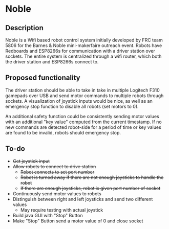 # Noble

## Description

Noble is a Wifi based robot control system initially developed by FRC team 5806 for the Barnes & Noble mini-makerfaire outreach event.  Robots have Redboards and ESP8266s for communication with a driver station over sockets.  The entire system is centralized through a wifi router, which both the driver station and ESP8266s connect to.

## Proposed functionality

The driver station should be able to take in take in multiple Logitech F310 gamepads over USB and send motor commands to multiple robots through sockets.  A  visualization of joystick inputs would be nice, as well as an emergency stop function to disable all robots (set motors to 0).

An additional safety function could be consistently sending motor values with an additional "key value" computed from the current timestamp.  If no new commands are detected robot-side for a period of time or key values are found to be invalid, robots should emergency stop.

## To-do
- ~~Get joystick input~~
- ~~Allow robots to connect to drive station~~
  - ~~Robot connects to set port number~~
  - ~~Robot is turned away if there are not enough joysticks to handle the robot~~
  - ~~If there are enough joysticks, robot is given port number of socket~~
- ~~Continuously send motor values to robots~~
- Distinguish between right and left joysticks and send two different values
  - May require testing with actual joystick
- Build java GUI with "Stop" Button
- Make "Stop" Button send a motor value of 0 and close socket
